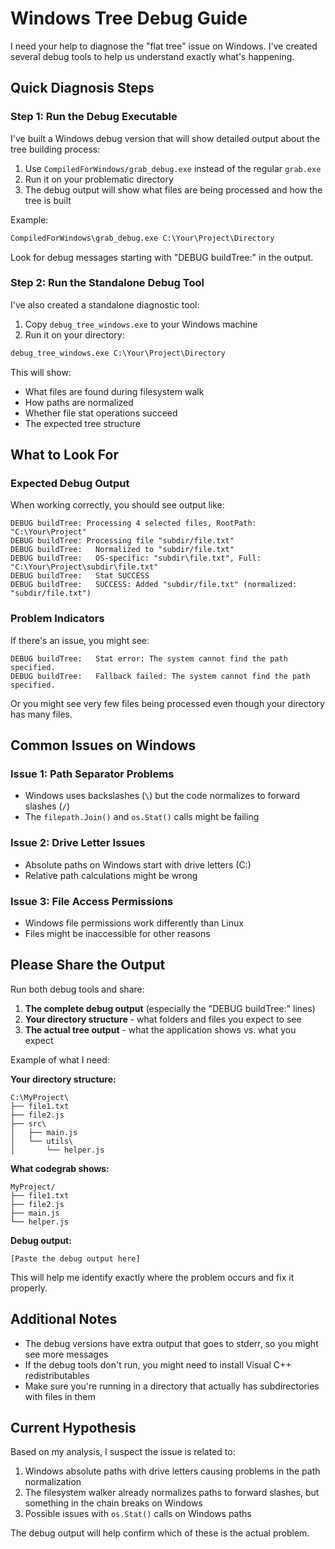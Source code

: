 # Windows Tree Debug Guide

I need your help to diagnose the "flat tree" issue on Windows. I've created several debug tools to help us understand exactly what's happening.

## Quick Diagnosis Steps

### Step 1: Run the Debug Executable

I've built a Windows debug version that will show detailed output about the tree building process:

1. Use `CompiledForWindows/grab_debug.exe` instead of the regular `grab.exe`
2. Run it on your problematic directory
3. The debug output will show what files are being processed and how the tree is built

Example:
```cmd
CompiledForWindows\grab_debug.exe C:\Your\Project\Directory
```

Look for debug messages starting with "DEBUG buildTree:" in the output.

### Step 2: Run the Standalone Debug Tool

I've also created a standalone diagnostic tool:

1. Copy `debug_tree_windows.exe` to your Windows machine
2. Run it on your directory:
```cmd
debug_tree_windows.exe C:\Your\Project\Directory
```

This will show:
- What files are found during filesystem walk
- How paths are normalized
- Whether file stat operations succeed
- The expected tree structure

## What to Look For

### Expected Debug Output

When working correctly, you should see output like:
```
DEBUG buildTree: Processing 4 selected files, RootPath: "C:\Your\Project"
DEBUG buildTree: Processing file "subdir/file.txt"
DEBUG buildTree:   Normalized to "subdir/file.txt"
DEBUG buildTree:   OS-specific: "subdir\file.txt", Full: "C:\Your\Project\subdir\file.txt"
DEBUG buildTree:   Stat SUCCESS
DEBUG buildTree:   SUCCESS: Added "subdir/file.txt" (normalized: "subdir/file.txt")
```

### Problem Indicators

If there's an issue, you might see:
```
DEBUG buildTree:   Stat error: The system cannot find the path specified.
DEBUG buildTree:   Fallback failed: The system cannot find the path specified.
```

Or you might see very few files being processed even though your directory has many files.

## Common Issues on Windows

### Issue 1: Path Separator Problems
- Windows uses backslashes (`\`) but the code normalizes to forward slashes (`/`)
- The `filepath.Join()` and `os.Stat()` calls might be failing

### Issue 2: Drive Letter Issues  
- Absolute paths on Windows start with drive letters (C:\)
- Relative path calculations might be wrong

### Issue 3: File Access Permissions
- Windows file permissions work differently than Linux
- Files might be inaccessible for other reasons

## Please Share the Output

Run both debug tools and share:

1. **The complete debug output** (especially the "DEBUG buildTree:" lines)
2. **Your directory structure** - what folders and files you expect to see
3. **The actual tree output** - what the application shows vs. what you expect

Example of what I need:

**Your directory structure:**
```
C:\MyProject\
├── file1.txt
├── file2.js
├── src\
│   ├── main.js
│   └── utils\
│       └── helper.js
```

**What codegrab shows:**
```
MyProject/
├── file1.txt
├── file2.js
├── main.js
└── helper.js
```

**Debug output:**
```
[Paste the debug output here]
```

This will help me identify exactly where the problem occurs and fix it properly.

## Additional Notes

- The debug versions have extra output that goes to stderr, so you might see more messages
- If the debug tools don't run, you might need to install Visual C++ redistributables
- Make sure you're running in a directory that actually has subdirectories with files in them

## Current Hypothesis

Based on my analysis, I suspect the issue is related to:
1. Windows absolute paths with drive letters causing problems in the path normalization
2. The filesystem walker already normalizes paths to forward slashes, but something in the chain breaks on Windows
3. Possible issues with `os.Stat()` calls on Windows paths

The debug output will help confirm which of these is the actual problem.